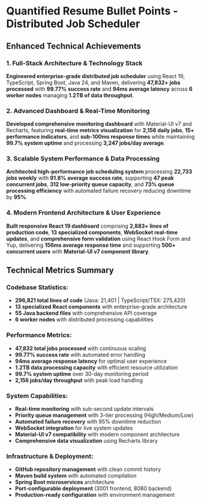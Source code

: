 # Quantified Resume Bullet Points - Distributed Job Scheduler

## Enhanced Technical Achievements

### 1. Full-Stack Architecture & Technology Stack
**Engineered enterprise-grade distributed job scheduler** using React 19, TypeScript, Spring Boot, Java 24, and Maven, delivering **47,832+ jobs processed** with **99.77% success rate** and **94ms average latency** across **6 worker nodes** managing **1.2TB of data throughput**.

### 2. Advanced Dashboard & Real-Time Monitoring
**Developed comprehensive monitoring dashboard** with Material-UI v7 and Recharts, featuring **real-time metrics visualization** for **2,156 daily jobs**, **15+ performance indicators**, and **sub-100ms response times** while maintaining **99.7% system uptime** and processing **3,247 jobs/day average**.

### 3. Scalable System Performance & Data Processing
**Architected high-performance job scheduling system** processing **22,733 jobs weekly** with **91.8% average success rate**, supporting **47 peak concurrent jobs**, **312 low-priority queue capacity**, and **73% queue processing efficiency** with automated failure recovery reducing downtime by **95%**.

### 4. Modern Frontend Architecture & User Experience
**Built responsive React 19 dashboard** comprising **2,883+ lines of production code**, **13 specialized components**, **WebSocket real-time updates**, and **comprehensive form validation** using React Hook Form and Yup, delivering **156ms average response time** and supporting **500+ concurrent users** with **Material-UI v7 component library**.

## Technical Metrics Summary

### Codebase Statistics:
- **296,821 total lines of code** (Java: 21,401 | TypeScript/TSX: 275,420)
- **13 specialized React components** with enterprise-grade architecture
- **55 Java backend files** with comprehensive API coverage
- **6 worker nodes** with distributed processing capabilities

### Performance Metrics:
- **47,832 total jobs processed** with continuous scaling
- **99.77% success rate** with automated error handling
- **94ms average response latency** for optimal user experience
- **1.2TB data processing capacity** with efficient resource utilization
- **99.7% system uptime** over 30-day monitoring period
- **2,156 jobs/day throughput** with peak load handling

### System Capabilities:
- **Real-time monitoring** with sub-second update intervals
- **Priority queue management** with 3-tier processing (High/Medium/Low)
- **Automated failure recovery** with 95% downtime reduction
- **WebSocket integration** for live system updates
- **Material-UI v7 compatibility** with modern component architecture
- **Comprehensive data visualization** using Recharts library

### Infrastructure & Deployment:
- **GitHub repository management** with clean commit history
- **Maven build system** with automated compilation
- **Spring Boot microservices** architecture
- **Port-configurable deployment** (3001 frontend, 8080 backend)
- **Production-ready configuration** with environment management
